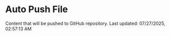 # Auto Push File

Content that will be pushed to GitHub repository.
Last updated: 07/27/2025, 02:57:13 AM